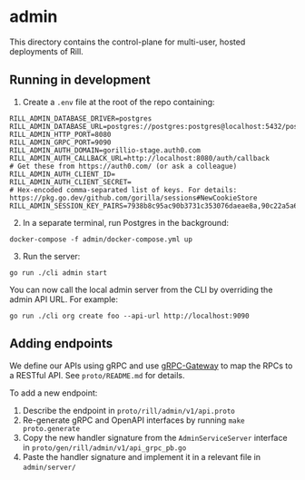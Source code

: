 # admin

This directory contains the control-plane for multi-user, hosted deployments of Rill.

## Running in development

1. Create a `.env` file at the root of the repo containing:
```
RILL_ADMIN_DATABASE_DRIVER=postgres
RILL_ADMIN_DATABASE_URL=postgres://postgres:postgres@localhost:5432/postgres
RILL_ADMIN_HTTP_PORT=8080
RILL_ADMIN_GRPC_PORT=9090
RILL_ADMIN_AUTH_DOMAIN=gorillio-stage.auth0.com
RILL_ADMIN_AUTH_CALLBACK_URL=http://localhost:8080/auth/callback
# Get these from https://auth0.com/ (or ask a colleague)
RILL_ADMIN_AUTH_CLIENT_ID=
RILL_ADMIN_AUTH_CLIENT_SECRET=
# Hex-encoded comma-separated list of keys. For details: https://pkg.go.dev/github.com/gorilla/sessions#NewCookieStore
RILL_ADMIN_SESSION_KEY_PAIRS=7938b8c95ac90b3731c353076daeae8a,90c22a5a6c6b442afdb46855f95eb7d6
```
2. In a separate terminal, run Postgres in the background:
```
docker-compose -f admin/docker-compose.yml up 
```
3. Run the server:
```
go run ./cli admin start
```

You can now call the local admin server from the CLI by overriding the admin API URL. For example:
```
go run ./cli org create foo --api-url http://localhost:9090
```

## Adding endpoints

We define our APIs using gRPC and use [gRPC-Gateway](https://grpc-ecosystem.github.io/grpc-gateway/) to map the RPCs to a RESTful API. See `proto/README.md` for details.

To add a new endpoint:
1. Describe the endpoint in `proto/rill/admin/v1/api.proto`
2. Re-generate gRPC and OpenAPI interfaces by running `make proto.generate`
3. Copy the new handler signature from the `AdminServiceServer` interface in `proto/gen/rill/admin/v1/api_grpc_pb.go`
4. Paste the handler signature and implement it in a relevant file in `admin/server/`
